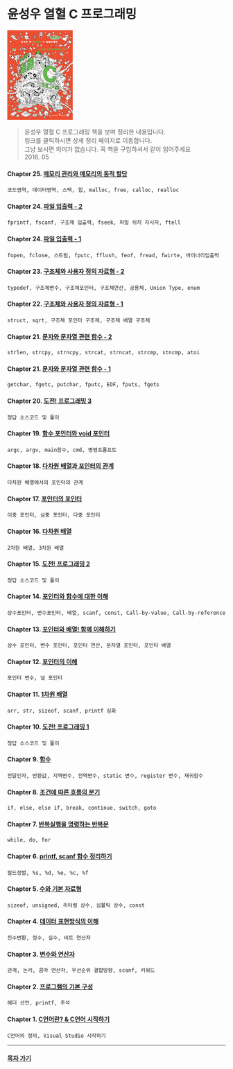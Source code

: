 윤성우 열혈 C 프로그래밍
===
<img width="30%" height="30%" src="../img/열혈c.jpg"></img>

>윤성우 열혈 C 프로그래밍 책을 보며 정리한 내용입니다.<br/>
>링크를 클릭하시면 상세 정리 페이지로 이동합니다. <br/>
>그냥 보시면 의미가 없습니다. 꼭 책을 구입하셔서 같이 읽어주세요 <br/>
> 2016. 05 <br/>

#### Chapter 25. [메모리 관리와 메모리의 동적 할당](http://1ilsang.blog.me/220729256563)
```
코드영역, 데이터영역, 스택, 힙, malloc, free, calloc, realloc
```
#### Chapter 24. [파일 입출력 - 2](http://1ilsang.blog.me/220727892744)
```
fprintf, fscanf, 구조체 입출력, fseek, 파일 위치 지시자, ftell
```
#### Chapter 24. [파일 입출력 - 1](http://1ilsang.blog.me/220727823630)
```
fopen, fclose, 스트림, fputc, fflush, feof, fread, fwirte, 바이너리입출력
```
#### Chapter 23. [구조체와 사용자 정의 자료형 - 2](http://1ilsang.blog.me/220726434710)
```
typedef, 구조체변수, 구조체포인터, 구조체연산, 공용체, Union Type, enum
```
#### Chapter 22. [구조체와 사용자 정의 자료형 - 1](http://1ilsang.blog.me/220725489776)
```
struct, sqrt, 구조체 포인터 구조체, 구조체 배열 구조체
```
#### Chapter 21. [문자와 문자열 관련 함수 - 2](http://1ilsang.blog.me/220724364664)
```
strlen, strcpy, strncpy, strcat, strncat, strcmp, stncmp, atoi
```
#### Chapter 21. [문자와 문자열 관련 함수 - 1](http://1ilsang.blog.me/220723615376)
```
getchar, fgetc, putchar, fputc, EOF, fputs, fgets
```
#### Chapter 20. [도전! 프로그래밍 3](http://1ilsang.blog.me/220723420880)
```
정답 소스코드 및 풀이
```
#### Chapter 19. [함수 포인터와 void 포인터](http://1ilsang.blog.me/220722658709)
```
argc, argv, main함수, cmd, 명령프롬프트
```
#### Chapter 18. [다차원 배열과 포인터의 관계](http://1ilsang.blog.me/220722157009)
```
다차원 배열에서의 포인터의 관계
```
#### Chapter 17. [포인터의 포인터](http://1ilsang.blog.me/220721927814)
```
이중 포인터, 삼중 포인터, 다중 포인터
```
#### Chapter 16. [다차원 배열](http://1ilsang.blog.me/220721803868)
```
2차원 배열, 3차원 배열
```
#### Chapter 15. [도전! 프로그래밍 2](http://1ilsang.blog.me/220721757587)
```
정답 소스코드 및 풀이
```
#### Chapter 14. [포인터와 함수에 대한 이해](http://1ilsang.blog.me/220721718006)
```
상수포인터, 변수포인터, 배열, scanf, const, Call-by-value, Call-by-reference
```
#### Chapter 13. [포인터와 배열! 함께 이해하기](http://1ilsang.blog.me/220721246081)
```
상수 포인터, 변수 포인터, 포인터 연산, 문자열 포인터, 포인터 배열
```
#### Chapter 12. [포인터의 이해](http://1ilsang.blog.me/220721087490)
```
포인터 변수, 널 포인터
```
#### Chapter 11. [1차원 배열](http://1ilsang.blog.me/220720336462)
```
arr, str, sizeof, scanf, printf 심화
```
#### Chapter 10. [도전! 프로그래밍 1](http://1ilsang.blog.me/220720271981)
```
정답 소스코드 및 풀이
```
#### Chapter 9. [함수](http://1ilsang.blog.me/220715891777)
```
전달인자, 반환값, 지역변수, 전역변수, static 변수, register 변수, 재귀함수
```
#### Chapter 8. [조건에 따른 흐름의 분기](http://1ilsang.blog.me/220714404440)
```
if, else, else if, break, continue, switch, goto
```
#### Chapter 7. [반복실행을 명령하는 반복문](http://1ilsang.blog.me/220712545362)
```
while, do, for
```
#### Chapter 6. [printf, scanf 함수 정리하기](http://1ilsang.blog.me/220711616127)
```
필드정렬, %s, %d, %e, %c, %f
```
#### Chapter 5. [수와 기본 자료형](http://1ilsang.blog.me/220708337332)
```
sizeof, unsigned, 리터럴 상수, 심볼릭 상수, const
```
#### Chapter 4. [데이터 표현방식의 이해](http://1ilsang.blog.me/220707403101)
```
진수변환, 정수, 실수, 비트 연산자
```
#### Chapter 3. [변수와 연산자](http://1ilsang.blog.me/220707382923)
```
관계, 논리, 콤마 연산자, 우선순위 결합방향, scanf, 키워드
```
#### Chapter 2. [프로그램의 기본 구성](http://1ilsang.blog.me/220707365424)
```
헤더 선언, printf, 주석
```
#### Chapter 1. [C언어란? & C언어 시작하기](http://1ilsang.blog.me/220705493593)
```
C언어의 정의, Visual Studio 시작하기
```
- - -
#### [목차 가기](./../../../)
